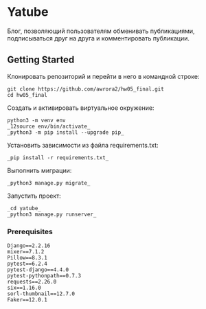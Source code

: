 # Yatube

Блог, позволяющий пользователям обменивать публикациями, подписываться друг на друга и комментировать публикации. 

## Getting Started

Клонировать репозиторий и перейти в него в командной строке:
```
git clone https://github.com/awrora2/hw05_final.git
cd hw05_final
```
Cоздать и активировать виртуальное окружение:
```
python3 -m venv env
_12source env/bin/activate_
_python3 -m pip install --upgrade pip_
```
Установить зависимости из файла requirements.txt:
```
_pip install -r requirements.txt_
```
Выполнить миграции:
```
_python3 manage.py migrate_
```
Запустить проект:
```
_cd yatube_
_python3 manage.py runserver_
```
### Prerequisites

```
Django==2.2.16
mixer==7.1.2
Pillow==8.3.1
pytest==6.2.4
pytest-django==4.4.0
pytest-pythonpath==0.7.3
requests==2.26.0
six==1.16.0
sorl-thumbnail==12.7.0
Faker==12.0.1
```




